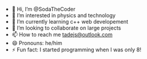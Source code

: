 - 👋 Hi, I’m @SodaTheCoder
- 👀 I’m interested in physics and technology
- 🌱 I’m currently learning c++ web developement
- 💞️ I’m looking to collaborate on large projects
- 📫 How to reach me tadejs@outlook.com
- 😄 Pronouns: he/him
- ⚡ Fun fact: I started programming when I was only 8!

<!---
SodaTheCoder/SodaTheCoder is a ✨ special ✨ repository because its `README.md` (this file) appears on your GitHub profile.
You can click the Preview link to take a look at your changes.
--->
